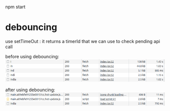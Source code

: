 npm start

# debouncing
 use setTimeOut : 
    it returns a timerId that we can use to check pending api call

 before using debouncing:
    ![before](./screenshots/beforeDeBouncing.png)
 
 after using debouncing:
    ![before](./screenshots/afterDeBouncing.png)
